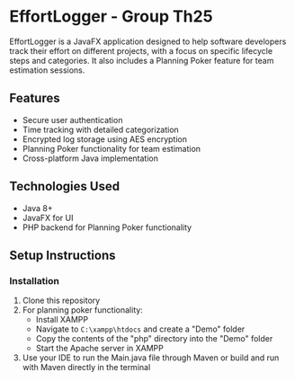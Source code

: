 # EffortLogger - Group Th25
EffortLogger is a JavaFX application designed to help software developers track their effort on different projects, with a focus on specific lifecycle steps and categories. It also includes a Planning Poker feature for team estimation sessions.

## Features

- Secure user authentication
- Time tracking with detailed categorization
- Encrypted log storage using AES encryption
- Planning Poker functionality for team estimation
- Cross-platform Java implementation

## Technologies Used

- Java 8+
- JavaFX for UI
- PHP backend for Planning Poker functionality


## Setup Instructions
### Installation
1. Clone this repository
2. For planning poker functionality:
    - Install XAMPP
    - Navigate to `C:\xampp\htdocs` and create a "Demo" folder
    - Copy the contents of the "php" directory into the "Demo" folder
    - Start the Apache server in XAMPP
3. Use your IDE to run the Main.java file through Maven or build and run with Maven directly in the terminal